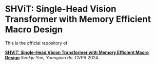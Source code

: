 # SHViT: Single-Head Vision Transformer with Memory Efficient Macro Design

This is the official repository of 

[**SHViT: Single-Head Vision Transformer with Memory Efficient Macro Design**](https://arxiv.org/abs/2401.16456)
*Seokju Yun, Youngmin Ro.* CVPR 2024
